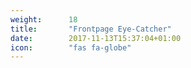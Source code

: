 ```yaml
---
weight:      18
title:       "Frontpage Eye-Catcher"
date:        2017-11-13T15:37:04+01:00
icon:        "fas fa-globe"
---
```

